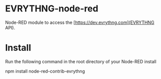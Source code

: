 EVRYTHNG-node-red
=================

Node-RED module to access the [https://dev.evrythng.com](EVRYTHNG API).

# Install

Run the following command in the root directory of your Node-RED install

npm install node-red-contrib-evrythng
